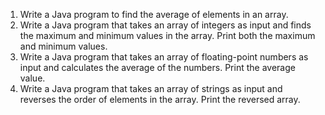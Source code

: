 1. Write a Java program to find the average of elements in an array.
2. Write a Java program that takes an array of integers as input and finds the maximum and minimum values in the array. Print both the maximum and minimum values.
3. Write a Java program that takes an array of floating-point numbers as input and calculates the average of the numbers. Print the average value.
4. Write a Java program that takes an array of strings as input and reverses the order of elements in the array. Print the reversed array.

